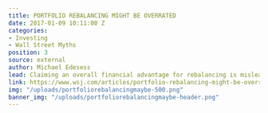 ```yaml
---
title: PORTFOLIO REBALANCING MIGHT BE OVERRATED
date: 2017-01-09 10:11:00 Z
categories:
- Investing
- Wall Street Myths
position: 3
source: external
author: Michael Edesess
lead: Claiming an overall financial advantage for rebalancing is misleading.
link: https://www.wsj.com/articles/portfolio-rebalancing-might-be-overrated-1483931101
img: "/uploads/portfoliorebalancingmaybe-500.png"
banner_img: "/uploads/portfoliorebalancingmaybe-header.png"
---
```


